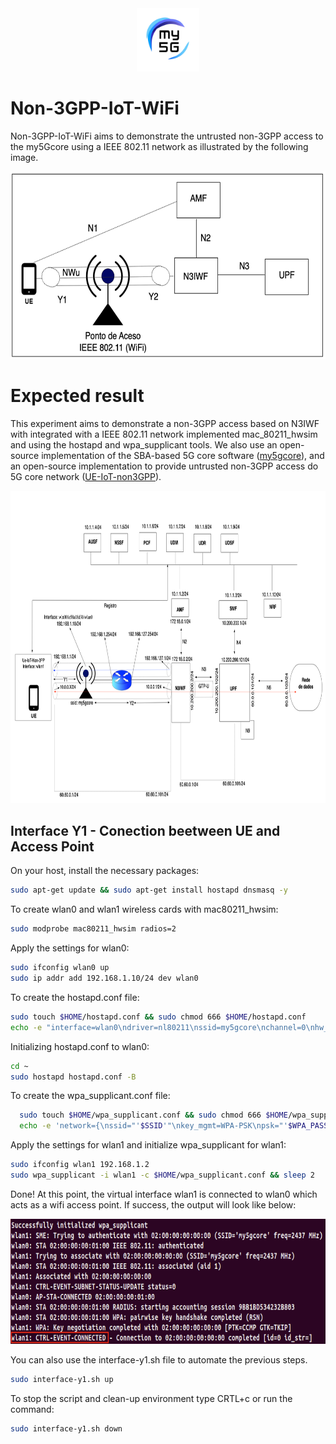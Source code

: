 <div align="center">
    <a href="https://github.com/LABORA-INF-UFG/my5Gcore"><img width="20%" src="figs/my5g-logo.png" alt="free5GC"/></a>
</div> 

# Non-3GPP-IoT-WiFi
Non-3GPP-IoT-WiFi aims to demonstrate the untrusted non-3GPP access to the my5Gcore using a IEEE 802.11 network as illustrated by the following image.

<p align="center">
    <img src="figs/general-architecture.png" height="300"/> 
</p>


# Expected result
This experiment aims to demonstrate a non-3GPP access based on  N3IWF with integrated with a 
IEEE 802.11 network implemented mac_80211_hwsim and using the hostapd and 
wpa\_supplicant tools. We also use an open-source implementation of the 
SBA-based 5G core software ([my5gcore](https://github.com/my5G/my5G-core)), and 
an open-source implementation to provide untrusted non-3GPP access do 5G core network
([UE-IoT-non3GPP](https://github.com/my5G/UE-IoT-non3GPP)).

<p align="center">
    <img src="figs/proposal.png" height="500"/> 
</p>

## Interface Y1 - Conection beetween UE and Access Point

On your host, install the necessary packages:

```bash
sudo apt-get update && sudo apt-get install hostapd dnsmasq -y
```

To create wlan0 and wlan1 wireless cards with mac80211_hwsim:
```bash
sudo modprobe mac80211_hwsim radios=2
```

Apply the settings for wlan0:
```bash
sudo ifconfig wlan0 up
sudo ip addr add 192.168.1.10/24 dev wlan0
```

To create the hostapd.conf file:
```bash
sudo touch $HOME/hostapd.conf && sudo chmod 666 $HOME/hostapd.conf
echo -e "interface=wlan0\ndriver=nl80211\nssid=my5gcore\nchannel=0\nhw_mode=b\nwpa=3\nwpa_key_mgmt=WPA-PSK\nwpa_pairwise=TKIP CCMP\nwpa_passphrase=my5gcore\nauth_algs=3\nbeacon_int=100" > $HOME/hostapd.conf
```

Initializing hostapd.conf to wlan0:
```bash
cd ~
sudo hostapd hostapd.conf -B
```

To create the wpa_supplicant.conf file:
```bash
  sudo touch $HOME/wpa_supplicant.conf && sudo chmod 666 $HOME/wpa_supplicant.conf
  echo -e 'network={\nssid="'$SSID'"\nkey_mgmt=WPA-PSK\npsk="'$WPA_PASSPHRASE'"\n}' > $HOME/wpa_supplicant.conf
```

Apply the settings for wlan1 and initialize wpa_supplicant for wlan1:
```bash
sudo ifconfig wlan1 192.168.1.2
sudo wpa_supplicant -i wlan1 -c $HOME/wpa_supplicant.conf && sleep 2
```
Done! At this point, the virtual interface wlan1 is connected to wlan0 which acts as a wifi access point.
If success, the output will look like below:

<p align="center">
    <img src="docs/figs/success-interface-y1.png" height="200"/> 
</p>

You can also use the interface-y1.sh file to automate the previous steps.

```bash
sudo interface-y1.sh up
```
To stop the script and clean-up environment type CRTL+c or run the command:

```bash
sudo interface-y1.sh down
```
